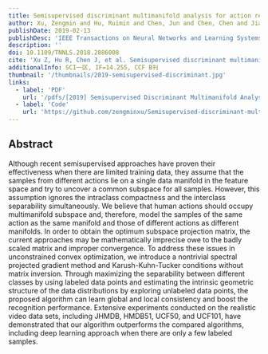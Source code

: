 ```yaml
---
title: Semisupervised discriminant multimanifold analysis for action recognition
author: Xu, Zengmin and Hu, Ruimin and Chen, Jun and Chen, Chen and Jiang, Junjun and Li, Jiaofen and Li, Hongyang
publishDate: 2019-02-13
publishDesc: 'IEEE Transactions on Neural Networks and Learning Systems'
description: ''
doi: 10.1109/TNNLS.2018.2886008
cite: 'Xu Z, Hu R, Chen J, et al. Semisupervised discriminant multimanifold analysis for action recognition[J]. IEEE transactions on neural networks and learning systems, 2019, 30(10): 2951-2962.'
additionalInfo: SCI一区, IF=14.255, CCF B刊
thumbnail: '/thumbnails/2019-semisupervised-discriminant.jpg'
links:
  - label: 'PDF'
    url: '/pdfs/[2019] Semisupervised Discriminant Multimanifold Analysis for Action Recognition.pdf'
  - label: 'Code'
    url: 'https://github.com/zengminxu/Semisupervised-discriminant-multimanifold-analysis-for-action-recognition'
---
```


## Abstract

Although recent semisupervised approaches have proven their effectiveness when there are limited training data, they assume that the samples from different actions lie on a single data manifold in the feature space and try to uncover a common subspace for all samples. However, this assumption ignores the intraclass compactness and the interclass separability simultaneously. We believe that human actions should occupy multimanifold subspace and, therefore, model the samples of the same action as the same manifold and those of different actions as different manifolds. In order to obtain the optimum subspace projection matrix, the current approaches may be mathematically imprecise owe to the badly scaled matrix and improper convergence. To address these issues in unconstrained convex optimization, we introduce a nontrivial spectral projected gradient method and Karush-Kuhn-Tucker conditions without matrix inversion. Through maximizing the separability between different classes by using labeled data points and estimating the intrinsic geometric structure of the data distributions by exploring unlabeled data points, the proposed algorithm can learn global and local consistency and boost the recognition performance. Extensive experiments conducted on the realistic video data sets, including JHMDB, HMDB51, UCF50, and UCF101, have demonstrated that our algorithm outperforms the compared algorithms, including deep learning approach when there are only a few labeled samples.
